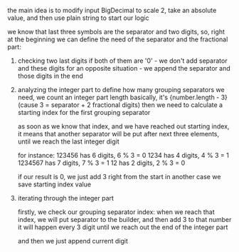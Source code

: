 the main idea is to modify input BigDecimal to scale 2, take an absolute value,
and then use plain string to start our logic

we know that last three symbols are the separator and two digits, 
so, right at the beginning we can define the need of the separator and the fractional part:

1. checking two last digits
   if both of them are '0' - we don't add separator and these digits
   for an opposite situation - we append the separator and those digits in the end 
2. analyzing the integer part to define how many grouping separators we need,
   we count an integer part length
   basically, it's {number.length - 3} (cause 3 = separator + 2 fractional digits)
   then we need to calculate a starting index for the first grouping separator
   
   as soon as we know that index, and we have reached out starting index, 
   it means that another separator will be put after next three elements,
   until we reach the last integer digit

   for instance:
   123456 has 6 digits, 6 % 3 = 0
   1234 has 4 digits, 4 % 3 = 1
   1234567 has 7 digits, 7 % 3 = 1
   12 has 2 digits, 2 % 3 = 0

   if our result is 0, we just add 3 right from the start
   in another case we save starting index value

3. iterating through the integer part
   
   firstly, we check our grouping separator index:
   when we reach that index, we will put separator to the builder, and then add 3 to that number
   it will happen every 3 digit until we reach out the end of the integer part

   and then we just append current digit